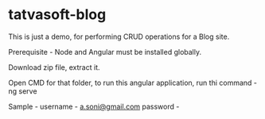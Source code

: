 # tatvasoft-blog

This is just a demo, for performing CRUD operations for a Blog site.

Prerequisite - Node and Angular must be installed globally.

Download zip file, extract it.

Open CMD for that folder, to run this angular application, run thi command - ng serve

Sample -
username - a.soni@gmail.com
password - 
